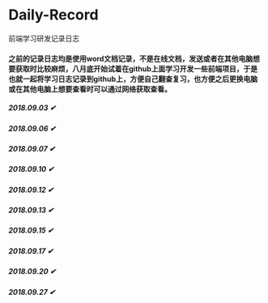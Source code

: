 # Daily-Record
前端学习研发记录日志
#### 之前的记录日志均是使用word文档记录，不是在线文档，发送或者在其他电脑想要获取时比较麻烦，八月底开始试着在github上面学习开发一些前端项目，于是也就一起将学习日志记录到github上，方便自己翻查复习，也方便之后更换电脑或在其他电脑上想要查看时可以通过网络获取查看。

##### 2018.09.03 ✔
##### 2018.09.06 ✔
##### 2018.09.07 ✔
##### 2018.09.10 ✔
##### 2018.09.12 ✔
##### 2018.09.13 ✔
##### 2018.09.15 ✔
##### 2018.09.17 ✔
##### 2018.09.20 ✔
##### 2018.09.27 ✔
